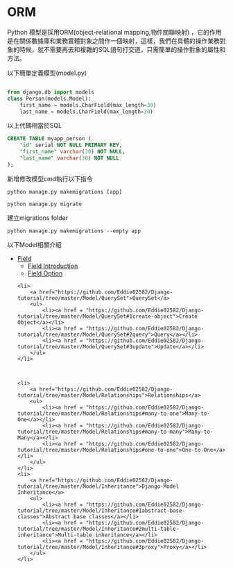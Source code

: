 # ORM  
Python 模型是採用ORM(object-relational mapping,物件關聯映射) ，它的作用是在關係數據庫和業務實體對象之間作一個映射，這樣，我們在具體的操作業務對象的時候，就不需要再去和複雜的SQL語句打交道，只需簡單的操作對象的屬性和方法。</br>

以下簡單定義模型(model.py)


```python 

from django.db import models
class Person(models.Model):
    first_name = models.CharField(max_length=30)
    last_name = models.CharField(max_length=30)    
```

以上代碼相當於SQL

```sql
CREATE TABLE myapp_person (
    "id" serial NOT NULL PRIMARY KEY,
    "first_name" varchar(30) NOT NULL,
    "last_name" varchar(30) NOT NULL
);
```

新增修改模型cmd執行以下指令</br>

```
python manage.py makemigrations [app]

python manage.py migrate
```

建立migrations folder
```
python manage.py makemigrations --empty app
```


以下Model相關介紹


<ul>
    <li><a href="https://github.com/Eddie02582/Django-tutorial/tree/master/Model/Field">Field</a>  
        <ul>
            <li> <a href = "https://github.com/Eddie02582/Django-tutorial/tree/master/Model/Field#field-introduction"> Field Introduction</a></li>
            <li> <a href = "https://github.com/Eddie02582/Django-tutorial/tree/master/Model/Field#field-option"> Field Option</a></li>                              
        </ul>
    </li> 
    
    <li>
        <a href="https://github.com/Eddie02582/Django-tutorial/tree/master/Model/QuerySet">QuerySet</a>
        <ul>
            <li><a href = "https://github.com/Eddie02582/Django-tutorial/tree/master/Model/QuerySet#1create-object">Create Object</a></li>
            <li><a href = "https://github.com/Eddie02582/Django-tutorial/tree/master/Model/QuerySet#2query">Query</a></li>
            <li><a href = "https://github.com/Eddie02582/Django-tutorial/tree/master/Model/QuerySet#3update">Update</a></li>
        </ul>
    </li>
    
 
    
    <li>
        <a href="https://github.com/Eddie02582/Django-tutorial/tree/master/Model/Relationships">Relationships</a>
        <ul>
            <li><a href = "https://github.com/Eddie02582/Django-tutorial/tree/master/Model/Relationships#many-to-one">Many-to-One</a></li>
            <li><a href = "https://github.com/Eddie02582/Django-tutorial/tree/master/Model/Relationships#many-to-many">Many-to-Many</a></li>
            <li><a href = "https://github.com/Eddie02582/Django-tutorial/tree/master/Model/Relationships#one-to-one">One-to-One</a></li>
        </ul>
    </li>   
    <li>  
        <a href="https://github.com/Eddie02582/Django-tutorial/tree/master/Model/Inheritance">Django-Model Inheritance</a>
        <ul>
            <li><a href = "https://github.com/Eddie02582/Django-tutorial/tree/master/Model/Inheritance#1abstract-base-classes">Abstract base classes</a></li>
            <li><a href = "https://github.com/Eddie02582/Django-tutorial/tree/master/Model/Inheritance#2multi-table-inheritance">Multi-table inheritance</a></li>
            <li><a href = "https://github.com/Eddie02582/Django-tutorial/tree/master/Model/Inheritance#3proxy">Proxy</a></li>
        </ul>
    </li>  

    
</ul>


